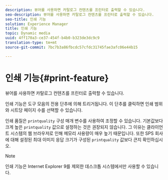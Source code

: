```yaml
---
description: 뷰어를 사용하면 카탈로그 컨텐츠를 프린터로 출력할 수 있습니다.
seo-description: 뷰어를 사용하면 카탈로그 컨텐츠를 프린터로 출력할 수 있습니다.
seo-title: 인쇄 기능
solution: Experience Manager
title: 인쇄 기능
topic: Dynamic media
uuid: 4ff170a3-ce37-454f-b4b0-b323de3dc9c9
translation-type: tm+mt
source-git-commit: 7bc7b3a86fbcdc57cfdc31745fae3afc06e44b15

---
```



# 인쇄 기능{#print-feature}

뷰어를 사용하면 카탈로그 컨텐츠를 프린터로 출력할 수 있습니다.

인쇄 기능은 도구 모음의 전용 단추에 의해 트리거됩니다. 이 단추를 클릭하면 인쇄 범위와 시트당 페이지 수를 선택할 수 있습니다.

인쇄 품질은 `printquality` 구성 매개 변수를 사용하여 조정할 수 있습니다. 기본값보다 크게 높은 `printquality` 값으로 설정하는 것은 권장되지 않습니다. 그 이유는 클라이언트 시스템의 웹 브라우저로 인해 메모리 사용량이 매우 높기 때문입니다. 또한 SPS 회사에 대해 설정된 최대 이미지 응답 크기가 구성된 `printquality` 값보다 큰지 확인하십시오.

>[!NOTE]
>
>인쇄 기능은 Internet Explorer 9를 제외한 데스크톱 시스템에서만 사용할 수 있습니다.

